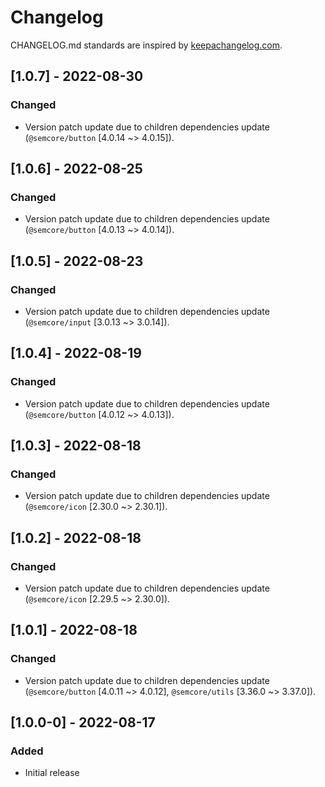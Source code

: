 # Changelog

CHANGELOG.md standards are inspired by [keepachangelog.com](https://keepachangelog.com/en/1.0.0/).

## [1.0.7] - 2022-08-30

### Changed

- Version patch update due to children dependencies update (`@semcore/button` [4.0.14 ~> 4.0.15]).

## [1.0.6] - 2022-08-25

### Changed

- Version patch update due to children dependencies update (`@semcore/button` [4.0.13 ~> 4.0.14]).

## [1.0.5] - 2022-08-23

### Changed

- Version patch update due to children dependencies update (`@semcore/input` [3.0.13 ~> 3.0.14]).

## [1.0.4] - 2022-08-19

### Changed

- Version patch update due to children dependencies update (`@semcore/button` [4.0.12 ~> 4.0.13]).

## [1.0.3] - 2022-08-18

### Changed

- Version patch update due to children dependencies update (`@semcore/icon` [2.30.0 ~> 2.30.1]).

## [1.0.2] - 2022-08-18

### Changed

- Version patch update due to children dependencies update (`@semcore/icon` [2.29.5 ~> 2.30.0]).

## [1.0.1] - 2022-08-18

### Changed

- Version patch update due to children dependencies update (`@semcore/button` [4.0.11 ~> 4.0.12], `@semcore/utils` [3.36.0 ~> 3.37.0]).

## [1.0.0-0] - 2022-08-17

### Added

- Initial release

